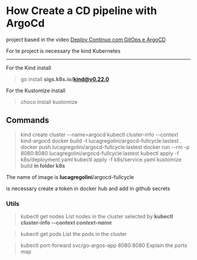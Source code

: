 # How Create a CD pipeline with ArgoCd

project based in the video [Deploy Contínuo com GitOps e ArgoCD](https://www.youtube.com/watch?v=4xmaOVul5Ww)

For te project is necessary the kind Kubernetes

--------------------
For the Kind install
> go install **sigs.k8s.io/kind@v0.22.0**

For the Kustomize install
> choco install kustomize

## Commands

> kind create cluster --name=argocd
> kubectl cluster-info --context kind-argocd
> docker build -t lucagregolini/argocd-fullcycle:lastest .
> docker push lucagregolini/argocd-fullcycle:lastest 
> docker run --rm -p 8080:8080 lucagregolini/argocd-fullcycle:lastest
> kubectl apply -f k8s/deployment.yaml
>  kubectl apply -f k8s/service.yaml
> kustomize build **in folder k8s**

The name of image is **lucagregolini**/argocd-fullcycle

is necessary create a token in docker hub and add in github secrets


### Utils

> kubectl get nodes
List nodes in the cluster selected by **kubectl cluster-info --context _context-name_**

> kubectl get pods
List the pods in the cluster

> kubectl port-forward svc/go-argos-app 8080:8080
Explain the ports map
